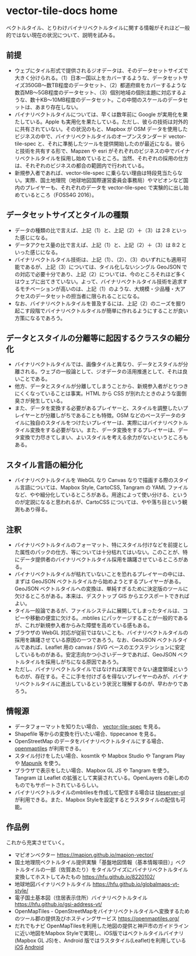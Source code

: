 # vector-tile-docs home
ベクトルタイル、とりわけバイナリベクトルタイルに関する情報がそれほど一般的ではない現在の状況について、説明を試みる。

## 前提
- ウェブにタイル形式で提供されるジオデータは、そのデータセットサイズで大きく分けられる。（1）日本一国以上をカバーするような、データセットサイズ350GB〜数TB程度のデータセット、（2）都道府県をカバーするような数百MB〜5GB程度のデータセット、（3）個別地域の個別主題に対応するような、数十KB〜10MB程度のデータセット。この中間のスケールのデータセットは、あまり存在しない。
- バイナリベクトルタイルについては、早くは数年前に Google が実用化を果たしている。Apple も実用化を果たしている。ただし、彼らの技術は対外的に共有されていない。その状況のもと、Mapbox が OSM データを使用したビジネスの中で、バイナリベクトルタイルのオープンスタンダード vector-tile-spec と、それに準拠したツールを提供開始したのが最近になる。彼らと技術を共有する形で、Mapzen や esri がそれぞれのビジネスの中でバイナリベクトルタイルを採用し始めているところ。当然、それぞれの採用の仕方は、それぞれのビジネスの都合の範囲内で行われている。
- 新規参入者であれば、vector-tile-spec に乗らない理由は特段見当たらない。実際、国土地理院（地球地図国際運営委員会事務局）やマピオンなど国内のプレイヤーも、それぞれのデータを vector-tile-spec で実験的に出し始めているところ（FOSS4G 2016）。

## データセットサイズとタイルの種類
- データの種類の比で言えば、上記（1）と、上記（2）＋（3）は 2:8 といった感じになる。
- データアクセス量の比で言えば、上記（1）と、上記（2）＋（3）は 8:2 といった感じになる。
- バイナリベクトルタイル技術は、上記（1）、（2）、（3）のいずれにも適用可能であるが、上記（3）については、タイル化しないシングル GeoJSON での対応で必要十分であり、上記（2）については、今のところそれほど多くはウェブに出てきていない。よって、バイナリベクトルタイル技術を追求するモチベーションが高いのは、上記（1）のような、大規模・少品種・大アクセスのデータセットの担当者に限られることになる。
- なお、バイナリベクトルタイルを普及するには、上記（2）のニーズを掘り起こす段階でバイナリベクトルタイルが簡単に作れるようにすることが良い方策になるであろう。

## データとスタイルの分離等に起因するクラスタの細分化
- バイナリベクトルタイルでは、画像タイルと異なり、データとスタイルが分離される。ウェブの一般論として、ジオデータの活用推進として、それは良いことである。
- 他方、データとスタイルが分離してしまうことから、新規参入者がとりつきにくくなっていることは事実。HTML から CSS が別れたときのような面倒臭さが発生している。
- また、データを変換する必要があるプレイヤーと、スタイルを調整したいプレイヤーとが分離しがちであることも特徴。OSM などのベースデータのタイルに独自のスタイルをつけたいプレイヤーは、実際にはバイナリベクトルタイル変換をする必要がない。また、データ変換をするプレイヤーは、データ変換で力尽きてしまい、よいスタイルを考える余力がないというところもある。

## スタイル言語の細分化
- バイナリベクトルタイルを WebGL なり Canvas なりで描画する際のスタイル言語については、Mapbox Style, CartoCSS, Tangram の YAML ファイルなど、やや細分化しているところがある。用途によって使い分ける、というのが定説になると思われるが、CartoCSS については、やや落ち目という観測もあり得る。

## 注釈
- バイナリベクトルタイルのフォーマット、特にスタイル付けなどを前提とした属性のパックの仕方、等については十分枯れてはいない。このことが、特にデータ提供者のバイナリベクトルタイル採用を躊躇させているところがある。
- バイナリベクトルタイルが枯れていないことを恐れるプレイヤーの中には、まずは GeoJSON ベクトルタイルから始めようとするプレイヤーがある。GeoJSON ベクトルタイルへの変換は、単純すぎるために決定版のツールに欠けるところがある。本来は、デスクトップ GIS からエクスポートできればよい。
- タイル一般論であるが、ファイルシステムに展開してしまったタイルは、コピーや移動の便宜に欠ける。.mbtiles にパッケージすることが一般的であるが、これが新規参入者からみた障壁を高めている感もある。
- ブラウザの WebGL 対応が従前ではないことも、バイナリベクトルタイルの採用を躊躇させている原因の一つであろう。なお、GeoJSON ベクトルタイルであれば、Leaflet 用の canvas / SVG ベースのエクステンションに安定しているものがある。安定志向かつ小さいデータであれば、GeoJSON ベクトルタイルを採用しがちになる原因であろう。
- ただし、バイナリベクトルタイルではなければ実現できない速度領域というものが、存在する。そこに手を付けざるを得ないプレイヤーのみが、バイナリベクトルタイルに進出しているという状況と理解するのが、早わかりであろう。

## 情報源
- データフォーマットを知りたい場合、 [vector-tile-spec](https://github.com/mapbox/vector-tile-spec) を見る。
- Shapefile 等からの変換を行いたい場合、tippecanoe を見る。
- OpenStreetMap のデータをバイナリベクトルタイルにする場合、 [openmaptiles](https://openmaptiles.org/) が利用できる。
- スタイル付けをしたい場合、kosmtik や Mapbox Studio や Tangram Play や [Mapunik](http://maputnik.com/) を使う。
- ブラウザで表示をしたい場合、Mapbox GL JS や Tangram を使う。Tangram は Leaflet の拡張として実装されている。OpenLayers の新しめのものでもサポートされているらしい。
- バイナリベクトルタイルのmbtilesを作成して配信する場合は [tileserver-gl](https://github.com/klokantech/tileserver-gl) が利用できる。また、Mapbox Styleを設定するとラスタタイルの配信も可能。

## 作品例
これから充実させていく。
- マピオンベクター https://mapion.github.io/mapion-vector/
- 国土地理院ベクトルタイル提供実験「基盤地図情報（基本情報項目）」ベクトルタイルの一部（佐賀あたり）をタイルワイズにバイナリベクトルタイル変換してホストしてみたもの https://hfu.github.io/8220102/
- 地球地図バイナリベクトルタイル https://hfu.github.io/globalmaps-vt-style/
- 電子国土基本図（住居表示住所）バイナリベクトルタイル https://hfu.github.io/gsi-address-vt/
- OpenMapTiles - OpenStreetMapをバイナリベクトルタイルへ変換するためのツール郡の提供及びホスティングサービス https://openmaptiles.org/
- だれでもナビ OpenMapTilesを利用した地図の提供と神戸市のガイドラインに近い地図をMapbox Styleで実現し、iOS版ではベクトルタイルバイナリ(Mapbox GL JS)を、Android 版ではラスタタイル(Leaflet)を利用している [iOS](https://itunes.apple.com/us/app/%E3%81%A0%E3%82%8C%E3%81%A7%E3%82%82%E3%83%8A%E3%83%93/id1213316151?l=ja&ls=1&mt=8) [Android](https://play.google.com/store/apps/details?id=org.shiawasenomura.app.udnavi)

